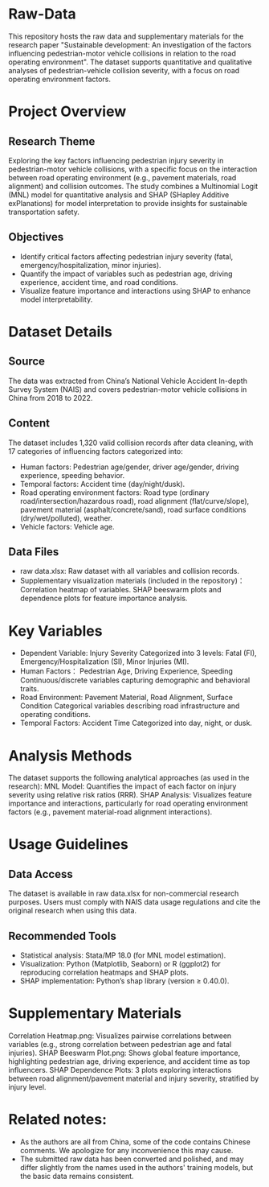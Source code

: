# Raw-Data
This repository hosts the raw data and supplementary materials for the research paper "Sustainable development: An investigation of the factors influencing pedestrian-motor vehicle collisions in relation to the road operating environment". The dataset supports quantitative and qualitative analyses of pedestrian-vehicle collision severity, with a focus on road operating environment factors.
# Project Overview
## Research Theme
Exploring the key factors influencing pedestrian injury severity in pedestrian-motor vehicle collisions, with a specific focus on the interaction between road operating environment (e.g., pavement materials, road alignment) and collision outcomes. The study combines a Multinomial Logit (MNL) model for quantitative analysis and SHAP (SHapley Additive exPlanations) for model interpretation to provide insights for sustainable transportation safety.
## Objectives
- Identify critical factors affecting pedestrian injury severity (fatal, emergency/hospitalization, minor injuries).
- Quantify the impact of variables such as pedestrian age, driving experience, accident time, and road conditions.
- Visualize feature importance and interactions using SHAP to enhance model interpretability.
# Dataset Details
## Source
The data was extracted from China’s National Vehicle Accident In-depth Survey System (NAIS) and covers pedestrian-motor vehicle collisions in China from 2018 to 2022.
## Content
The dataset includes 1,320 valid collision records after data cleaning, with 17 categories of influencing factors categorized into:
- Human factors: Pedestrian age/gender, driver age/gender, driving experience, speeding behavior.
- Temporal factors: Accident time (day/night/dusk).
- Road operating environment factors: Road type (ordinary road/intersection/hazardous road), road alignment (flat/curve/slope), pavement material (asphalt/concrete/sand), road surface conditions (dry/wet/polluted), weather.
- Vehicle factors: Vehicle age.
## Data Files
- raw data.xlsx: Raw dataset with all variables and collision records.
- Supplementary visualization materials (included in the repository)：
 Correlation heatmap of variables.
 SHAP beeswarm plots and dependence plots for feature importance analysis.
# Key Variables
- Dependent Variable: Injury Severity	Categorized into 3 levels: Fatal (FI), Emergency/Hospitalization (SI), Minor Injuries (MI).
- Human Factors： Pedestrian Age, Driving Experience, Speeding	Continuous/discrete variables capturing demographic and behavioral traits.
- Road Environment: Pavement Material, Road Alignment, Surface Condition	Categorical variables describing road infrastructure and operating conditions.
- Temporal Factors: Accident Time	Categorized into day, night, or dusk.
# Analysis Methods
The dataset supports the following analytical approaches (as used in the research):
 MNL Model: Quantifies the impact of each factor on injury severity using relative risk ratios (RRR).
 SHAP Analysis: Visualizes feature importance and interactions, particularly for road operating environment factors (e.g., pavement material-road alignment interactions).
# Usage Guidelines
## Data Access
The dataset is available in raw data.xlsx for non-commercial research purposes. Users must comply with NAIS data usage regulations and cite the original research when using this data.
## Recommended Tools
- Statistical analysis: Stata/MP 18.0 (for MNL model estimation).
- Visualization: Python (Matplotlib, Seaborn) or R (ggplot2) for reproducing correlation heatmaps and SHAP plots.
- SHAP implementation: Python’s shap library (version ≥ 0.40.0).
# Supplementary Materials
Correlation Heatmap.png: Visualizes pairwise correlations between variables (e.g., strong correlation between pedestrian age and fatal injuries).
SHAP Beeswarm Plot.png: Shows global feature importance, highlighting pedestrian age, driving experience, and accident time as top influencers.
SHAP Dependence Plots: 3 plots exploring interactions between road alignment/pavement material and injury severity, stratified by injury level.
# Related notes:
- As the authors are all from China, some of the code contains Chinese comments. We apologize for any inconvenience this may cause.
- The submitted raw data has been converted and polished, and may differ slightly from the names used in the authors' training models, but the basic data remains consistent.

